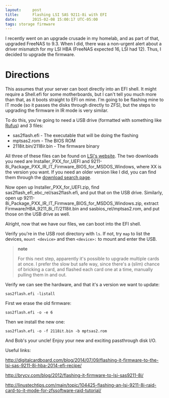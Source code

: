 ```yaml
---
layout:     post
title:      Flashing LSI SAS 9211-8i with EFI
date:       2015-02-08 15:00:17 UTC-05:00
tags: storage firmware
---
```


I recently went on an upgrade crusade in my homelab, and as part of
that, upgraded FreeNAS to 9.3. When I did, there was a non-urgent alert
about a driver mismatch for my LSI HBA (FreeNAS expected 16, LSI had
12). Thus, I decided to upgrade the firmware.

Directions
==========

This assumes that your server can boot directly into an EFI shell. It
might require a Shell.efi for some motherboards, but I can't tell you
much more than that, as it boots straight to EFI on mine. I'm going to
be flashing mine to IT mode (so it passes the disks through directly to
ZFS), but the steps to upgrading the firmware in IR mode is very
similar.

To do this, you're going to need a USB drive (formatted with something
like [Rufus](http://rufus.akeo.ie/)) and 3 files:

-   sas2flash.efi - The executable that will be doing the flashing
-   mptsas2.rom - The BIOS ROM
-   2118it.bin/2118ir.bin - The firmware binary

All three of these files can be found on [LSI's
website](http://www.lsi.com). The two downloads you need are
Installer\_PXX\_for\_UEFI and
9211-8i\_Package\_PXX\_IR\_IT\_Firmware\_BIOS\_for\_MSDOS\_Windows,
where XX is the version you want. If you need an older version like I
did, you can find them through the [download search
page](http://www.lsi.com/support/pages/download-search.aspx).

Now open up Installer\_PXX\_for\_UEFI.zip, find
sas2flash\_efi\_ebc\_rel/sas2flash.efi, and put that on the USB drive.
Similarly, open up
9211-8i\_Package\_PXX\_IR\_IT\_Firmware\_BIOS\_for\_MSDOS\_Windows.zip,
extract Firmware/HBA\_9211\_8i\_IT/2118it.bin and
sasbios\_rel/mptsas2.rom, and put those on the USB drive as well.

Alright, now that we have our files, we can boot into the EFI shell.

Verify you're in the USB root directory with `ls`. If not, try `map` to
list the devices, `mount <device>` and then `<device>:` to mount and
enter the USB.

> **note**
>
> For this next step, apparently it's possible to upgrade multiple cards
> at once. I prefer the slow but safe way, since there's a (slim) chance
> of bricking a card, and flashed each card one at a time, manually
> pulling them in and out.

Verify we can see the hardware, and that it's a version we want to
update:

    sas2flash.efi -listall

First we erase the old firmware:

    sas2flash.efi -o -e 6

Then we install the new one:

    sas2flash.efi -o -f 2118it.bin -b mptsas2.rom

And Bob's your uncle! Enjoy your new and exciting passthrough disk I/O.

Useful links:

<http://digitalcardboard.com/blog/2014/07/09/flashing-it-firmware-to-the-lsi-sas-9211-8i-hba-2014-efi-recipe/>

<http://brycv.com/blog/2012/flashing-it-firmware-to-lsi-sas9211-8i/>

<http://linustechtips.com/main/topic/104425-flashing-an-lsi-9211-8i-raid-card-to-it-mode-for-zfssoftware-raid-tutorial/>
